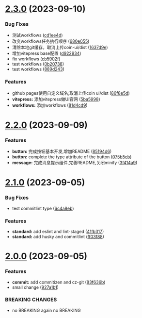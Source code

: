 

# [2.3.0](https://github.com/alex12306/coin-ui/compare/2.2.0...2.3.0) (2023-09-10)


### Bug Fixes

* 测试workflows ([cd1ee4d](https://github.com/alex12306/coin-ui/commit/cd1ee4d7913290511ef5cebdba6c3fd3ddf5be60))
* 改变workflows任务执行顺序 ([680e055](https://github.com/alex12306/coin-ui/commit/680e0551d949b41f96dc4dc221b506cf4f4d7b94))
* 清除本地git缓存，取消上传coin-ui/dist ([1637d9e](https://github.com/alex12306/coin-ui/commit/1637d9e7cbe546304cbce423141d7fa749c18507))
* 增加vitepress base配置 ([d922934](https://github.com/alex12306/coin-ui/commit/d92293475e65117184fc0c1b6443094704ceb1c5))
* fix workflows ([cb5902f](https://github.com/alex12306/coin-ui/commit/cb5902fd88d33bec621b5cc6df45f1eec28b95a3))
* test workflows ([0b20738](https://github.com/alex12306/coin-ui/commit/0b20738163fa0d759de5b3f26bb66c91bcca8c5e))
* test workflows ([889d243](https://github.com/alex12306/coin-ui/commit/889d2437b3fe7cc26efd6a3b7c173c1ec397cff6))


### Features

* github pages使用自定义域名;取消上传coin ui/dist ([86f8e5d](https://github.com/alex12306/coin-ui/commit/86f8e5df238029c33d126370119af5a40863b54d))
* **vitepress:** 添加vitepress做Ui官网 ([5ba5998](https://github.com/alex12306/coin-ui/commit/5ba5998ff041a38ddd44d587c05ab00be1d3703f))
* **workflows:** 添加workflows ([81d4cd9](https://github.com/alex12306/coin-ui/commit/81d4cd9c58a8ff9860241117bef185ba5a73ca76))

# [2.2.0](https://github.com/alex12306/coin-ui/compare/2.1.0...2.2.0) (2023-09-09)


### Features

* **button:** 完成按钮基本开发,增加README ([85194d6](https://github.com/alex12306/coin-ui/commit/85194d63722c20a6b304691eebcefd0a74020077))
* **button:** complete the type attribute of the button ([075b5cb](https://github.com/alex12306/coin-ui/commit/075b5cb4dfc68429f8abb0c7f1110582d9c044ff))
* **message:** 完成消息提示组件,完善README,关闭minify ([3f414a9](https://github.com/alex12306/coin-ui/commit/3f414a940a716619fdfcc1e62953d5b6cd912799))

# [2.1.0](https://github.com/alex12306/coin-ui/compare/2.0.0...2.1.0) (2023-09-05)

### Bug Fixes

- test commitlint type ([6c4a8eb](https://github.com/alex12306/coin-ui/commit/6c4a8ebcc51f5e87907d28af01e67ad3b8516d01))

### Features

- **standard:** add eslint and lint-staged ([41fb317](https://github.com/alex12306/coin-ui/commit/41fb317f7a40cb2f415988ed64e137011bc91ab1))
- **standard:** add husky and commitlint ([ff03f88](https://github.com/alex12306/coin-ui/commit/ff03f884c375624c22bc1a301db5e0a9f77df950))

# [2.0.0](https://github.com/alex12306/coin-ui/compare/1.1.1...2.0.0) (2023-09-05)

### Features

- **commit:** add commitizen and cz-git ([83f636b](https://github.com/alex12306/coin-ui/commit/83f636b58ccafcb898c8e0e3a7c9823d5fe139fc))
- small change ([927a1b1](https://github.com/alex12306/coin-ui/commit/927a1b134d601234a306c119a9332c417e493b30))

### BREAKING CHANGES

- no BREAKING
  again no BREAKING
